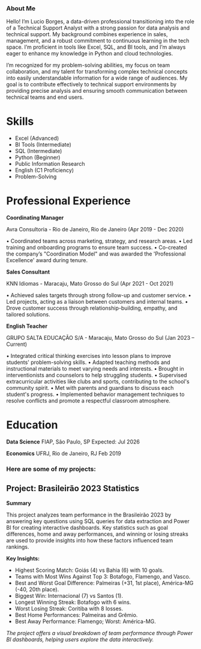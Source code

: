 ### About Me

Hello! I’m Lucio Borges, a data-driven professional transitioning into the role of a Technical Support Analyst with a strong passion for data analysis and technical support. My background combines experience in sales, management, and a robust commitment to continuous learning in the tech space. I’m proficient in tools like Excel, SQL, and BI tools, and I’m always eager to enhance my knowledge in Python and cloud technologies.

I’m recognized for my problem-solving abilities, my focus on team collaboration, and my talent for transforming complex technical concepts into easily understandable information for a wide range of audiences. My goal is to contribute effectively to technical support environments by providing precise analysis and ensuring smooth communication between technical teams and end users.

# Skills 

- Excel (Advanced)
- BI Tools (Intermediate)
- SQL (Intermediate)
- Python (Beginner)
- Public Information Research
- English (C1 Proficiency)
- Problem-Solving

# Professional Experience

**Coordinating Manager**

Avra Consultoria - Rio de Janeiro, Rio de Janeiro
(Apr 2019 - Dec 2020)

•	Coordinated teams across marketing, strategy, and research areas.
•	Led training and onboarding programs to ensure team success.
•	Co-created the company’s "Coordination Model" and was awarded the 'Professional Excellence' award during tenure.


**Sales Consultant**

KNN Idiomas - Maracaju, Mato Grosso do Sul
(Apr 2021 - Oct 2021)

•	Achieved sales targets through strong follow-up and customer service.
•	Led projects, acting as a liaison between customers and internal teams.
•	Drove customer success through relationship-building, empathy, and tailored solutions.

**English Teacher**

GRUPO SALTA EDUCAÇÃO S/A - Maracaju, Mato Grosso do Sul (Jan 2023 – Current)

•	Integrated critical thinking exercises into lesson plans to improve students' problem-solving skills.
•	Adapted teaching methods and instructional materials to meet varying needs and interests.
•	Brought in interventionists and counselors to help struggling students.
•	Supervised extracurricular activities like clubs and sports, contributing to the school's community spirit.
•	Met with parents and guardians to discuss each student's progress.
•	Implemented behavior management techniques to resolve conflicts and promote a respectful classroom atmosphere.


# Education

**Data Science**
FIAP, São Paulo, SP
Expected: Jul 2026

**Economics**
UFRJ, Rio de Janeiro, RJ
Feb 2019



### Here are some of my projects:



## Project: Brasileirão 2023 Statistics

**Summary**

This project analyzes team performance in the Brasileirão 2023 by answering key questions using SQL queries for data extraction and Power BI for creating interactive dashboards. Key statistics such as goal differences, home and away performances, and winning or losing streaks are used to provide insights into how these factors influenced team rankings.

**Key Insights:**

- Highest Scoring Match: Goiás (4) vs Bahia (6) with 10 goals.
- Teams with Most Wins Against Top 3: Botafogo, Flamengo, and Vasco.
- Best and Worst Goal Difference: Palmeiras (+31, 1st place), América-MG (-40, 20th place).
- Biggest Win: Internacional (7) vs Santos (1).
- Longest Winning Streak: Botafogo with 6 wins.
- Worst Losing Streak: Coritiba with 8 losses.
- Best Home Performances: Palmeiras and Grêmio.
- Best Away Performance: Flamengo; Worst: América-MG.

*The project offers a visual breakdown of team performance through Power BI dashboards, helping users explore the data interactively.*
